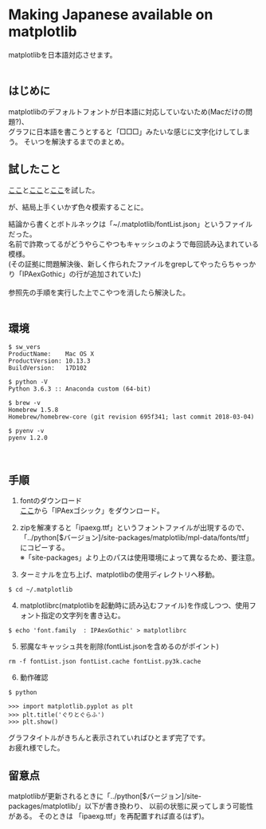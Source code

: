 # Making Japanese available on matplotlib
matplotlibを日本語対応させます。  
<br >

## はじめに  
matplotlibのデフォルトフォントが日本語に対応していないため(Macだけの問題?)、  
グラフに日本語を書こうとすると「□□□」みたいな感じに文字化けしてしまう。
そいつを解決するまでのまとめ。
<br >

## 試したこと  
[ここ](https://qiita.com/knknkn1162/items/be87cba14e38e2c0f656)と[ここ](http://kaisk.hatenadiary.com/entry/2015/02/15/215831)と[ここ](https://gcbgarden.com/2017/05/04/matplotlib-japanese/)を試した。  

が、結局上手くいかず色々模索することに。

結論から書くとボトルネックは「~/.matplotlib/fontList.json」というファイルだった。  
名前で詐欺ってるがどうやらこやつもキャッシュのようで毎回読み込まれている模様。  
(その証拠に問題解決後、新しく作られたファイルをgrepしてやったらちゃっかり「IPAexGothic」の行が追加されていた)  
<br >
参照先の手順を実行した上でこやつを消したら解決した。  
<br >

## 環境  
```
$ sw_vers  
ProductName:    Mac OS X  
ProductVersion: 10.13.3  
BuildVersion:   17D102  

$ python -V  
Python 3.6.3 :: Anaconda custom (64-bit)

$ brew -v
Homebrew 1.5.8
Homebrew/homebrew-core (git revision 695f341; last commit 2018-03-04)

$ pyenv -v
pyenv 1.2.0  
```
<br >

## 手順  
1. fontのダウンロード  
[ここ](https://ipafont.ipa.go.jp/node26#jp)から「IPAexゴシック」をダウンロード。  


2. zipを解凍すると「ipaexg.ttf」というフォントファイルが出現するので、  
 「../python[$バージョン]/site-packages/matplotlib/mpl-data/fonts/ttf」にコピーする。  
  ※「site-packages」より上のパスは使用環境によって異なるため、要注意。    


3. ターミナルを立ち上げ、matplotlibの使用ディレクトリへ移動。  
```
$ cd ~/.matplotlib  
```

4. matplotlibrc(matplotlibを起動時に読み込むファイル)を作成しつつ、使用フォント指定の文字列を書き込む。  
```
$ echo 'font.family  : IPAexGothic' > matplotlibrc
```

5. 邪魔なキャッシュ共を削除(fontList.jsonを含めるのがポイント)  
```
rm -f fontList.json fontList.cache fontList.py3k.cache
```

6. 動作確認
```
$ python  

>>> import matplotlib.pyplot as plt
>>> plt.title('ぐりとぐらふ')
>>> plt.show()  
```


グラフタイトルがきちんと表示されていればひとまず完了です。  
お疲れ様でした。<br >

## 留意点  
matplotlibが更新されるときに「../python[$バージョン]/site-packages/matplotlib/」以下が書き換わり、
以前の状態に戻ってしまう可能性がある。
そのときは 「ipaexg.ttf」を再配置すれば直る(はず)。
